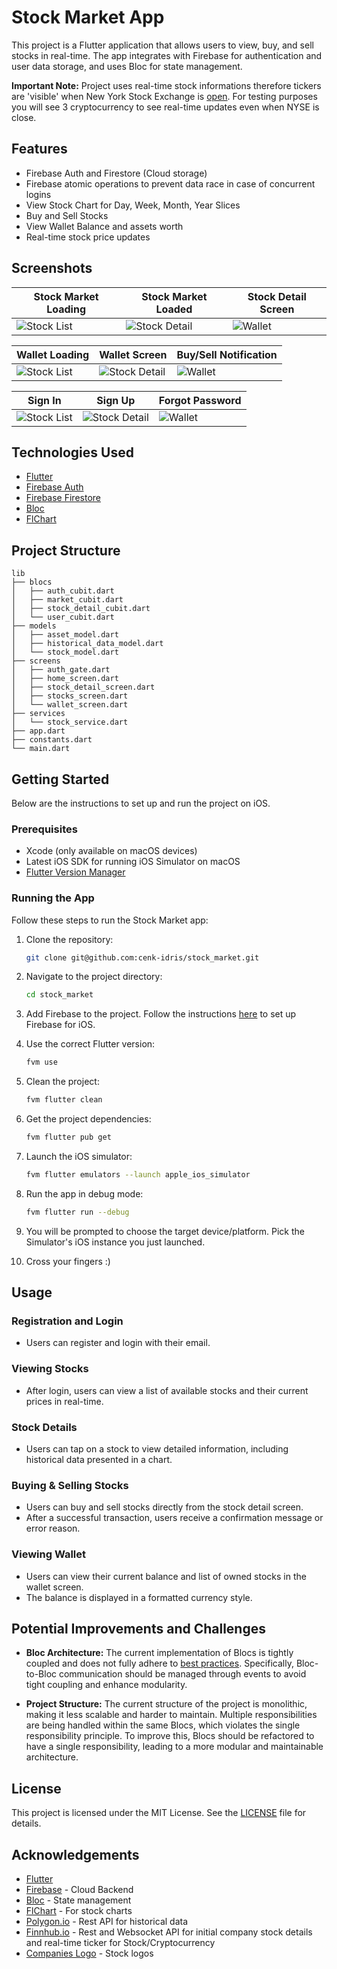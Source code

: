 
# Stock Market App

This project is a Flutter application that allows users to view, buy, and sell stocks in real-time. The app integrates with Firebase for authentication and user data storage, and uses Bloc for state management.

**Important Note:** Project uses real-time stock informations therefore tickers are 'visible' when New York Stock Exchange is [open](https://www.tradinghours.com/markets/nyse). For testing purposes you will see 3 cryptocurrency to see real-time updates even when NYSE is close.

## Features

- Firebase Auth and Firestore (Cloud storage)
- Firebase atomic operations to prevent data race in case of concurrent logins
- View Stock Chart for Day, Week, Month, Year Slices
- Buy and Sell Stocks
- View Wallet Balance and assets worth
- Real-time stock price updates

## Screenshots

| Stock Market Loading                                         | Stock Market Loaded                                          | Stock Detail Screen                             |
|--------------------------------------------------------------|--------------------------------------------------------------|-------------------------------------------------|
| ![Stock List](/assets/screenshots/initial-stock-loading.png) | ![Stock Detail](/assets/screenshots/stock-market-screen.png) | ![Wallet](/assets/screenshots/stock-detail.png) |

| Wallet Loading                                        | Wallet Screen                                          | Buy/Sell Notification                               |
|-------------------------------------------------------|--------------------------------------------------------|-----------------------------------------------------|
| ![Stock List](/assets/screenshots/wallet-loading.png) | ![Stock Detail](/assets/screenshots/wallet-screen.png) | ![Wallet](/assets/screenshots/buy-notification.png) |


| Sign In                                       | Sign Up                                           | Forgot Password                                  |
|-----------------------------------------------|---------------------------------------------------|--------------------------------------------------|
| ![Stock List](/assets/screenshots/signin.png) | ![Stock Detail](/assets/screenshots/register.png) | ![Wallet](/assets/screenshots/forgot-screen.png) |

## Technologies Used

- [Flutter](https://flutter.dev/)
- [Firebase Auth](https://firebase.google.com/docs/auth)
- [Firebase Firestore](https://firebase.google.com/docs/firestore)
- [Bloc](https://bloclibrary.dev/#/)
- [FlChart](https://pub.dev/packages/fl_chart)

## Project Structure

```
lib
├── blocs
│   ├── auth_cubit.dart
│   ├── market_cubit.dart
│   ├── stock_detail_cubit.dart
│   └── user_cubit.dart
├── models
│   ├── asset_model.dart
│   ├── historical_data_model.dart
│   └── stock_model.dart
├── screens
│   ├── auth_gate.dart
│   ├── home_screen.dart
│   ├── stock_detail_screen.dart
│   ├── stocks_screen.dart
│   └── wallet_screen.dart
├── services
│   └── stock_service.dart
├── app.dart
├── constants.dart     
└── main.dart
```

## Getting Started

Below are the instructions to set up and run the project on iOS.

### Prerequisites

- Xcode (only available on macOS devices)
- Latest iOS SDK for running iOS Simulator on macOS
- [Flutter Version Manager](https://fvm.app/documentation/getting-started)

### Running the App

Follow these steps to run the Stock Market app:

1. Clone the repository:

    ```bash
    git clone git@github.com:cenk-idris/stock_market.git
    ```

2. Navigate to the project directory:

    ```bash
    cd stock_market
    ```

3. Add Firebase to the project. Follow the instructions [here](https://firebase.google.com/docs/flutter/setup?platform=ios) to set up Firebase for iOS.

4. Use the correct Flutter version:

    ```bash
    fvm use
    ```

5. Clean the project:

    ```bash
    fvm flutter clean
    ```

6. Get the project dependencies:

    ```bash
    fvm flutter pub get
    ```

7. Launch the iOS simulator:

    ```bash
    fvm flutter emulators --launch apple_ios_simulator
    ```

8. Run the app in debug mode:

    ```bash
    fvm flutter run --debug
    ```

9. You will be prompted to choose the target device/platform. Pick the Simulator's iOS instance you just launched.

10. Cross your fingers :)

## Usage

### Registration and Login

- Users can register and login with their email.

### Viewing Stocks

- After login, users can view a list of available stocks and their current prices in real-time.

### Stock Details

- Users can tap on a stock to view detailed information, including historical data presented in a chart.

### Buying & Selling Stocks

- Users can buy and sell stocks directly from the stock detail screen.
- After a successful transaction, users receive a confirmation message or error reason.

### Viewing Wallet

- Users can view their current balance and list of owned stocks in the wallet screen.
- The balance is displayed in a formatted currency style.

## Potential Improvements and Challenges

- **Bloc Architecture:** The current implementation of Blocs is tightly coupled and does not fully adhere to [best practices](https://bloclibrary.dev/architecture/#bloc-to-bloc-communication). Specifically, Bloc-to-Bloc communication should be managed through events to avoid tight coupling and enhance modularity.

- **Project Structure:** The current structure of the project is monolithic, making it less scalable and harder to maintain. Multiple responsibilities are being handled within the same Blocs, which violates the single responsibility principle. To improve this, Blocs should be refactored to have a single responsibility, leading to a more modular and maintainable architecture.

## License

This project is licensed under the MIT License. See the [LICENSE](LICENSE) file for details.

## Acknowledgements

- [Flutter](https://flutter.dev/)
- [Firebase](https://firebase.google.com/) - Cloud Backend
- [Bloc](https://bloclibrary.dev/#/) - State management
- [FlChart](https://pub.dev/packages/fl_chart) - For stock charts
- [Polygon.io](https://polygon.io) - Rest API for historical data
- [Finnhub.io](https://finnhub.io/) - Rest and Websocket API for initial company stock details and real-time ticker for Stock/Cryptocurrency
- [Companies Logo](https://companieslogo.com) - Stock logos
